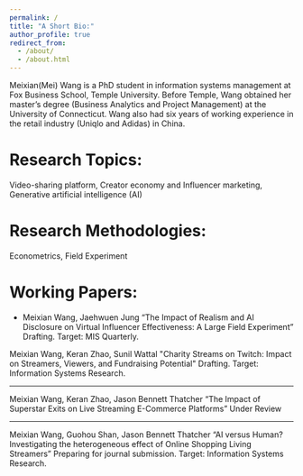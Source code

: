 ```yaml
---
permalink: /
title: "A Short Bio:"
author_profile: true
redirect_from: 
  - /about/
  - /about.html
---
```


Meixian(Mei) Wang is a PhD student in information systems management at Fox Business School, Temple University. Before Temple, Wang obtained her master’s degree (Business Analytics and Project Management) at the University of Connecticut. Wang also had six years of working experience in the retail industry (Uniqlo and Adidas) in China.

Research Topics:
======
Video-sharing platform,
Creator economy and Influencer marketing,
Generative artificial intelligence (AI)

Research Methodologies:
======
Econometrics,
Field Experiment

Working Papers:
======
* Meixian Wang, Jaehwuen Jung “The Impact of Realism and AI Disclosure on Virtual Influencer Effectiveness: A Large Field Experiment”
Drafting. Target: MIS Quarterly.

Meixian Wang, Keran Zhao, Sunil Wattal "Charity Streams on Twitch: Impact on Streamers, Viewers, and Fundraising Potential"
Drafting. Target: Information Systems Research.

------
Meixian Wang, Keran Zhao, Jason Bennett Thatcher “The Impact of Superstar Exits on Live Streaming E-Commerce Platforms”
Under Review

------
Meixian Wang, Guohou Shan, Jason Bennett Thatcher “AI versus Human? Investigating the heterogeneous effect of Online Shopping Living Streamers”
Preparing for journal submission. Target: Information Systems Research.

